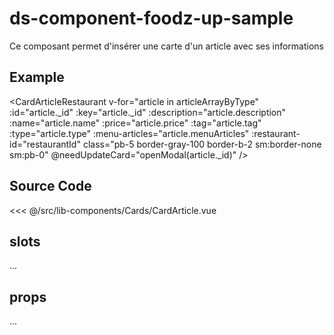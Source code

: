 # ds-component-foodz-up-sample

Ce composant permet d'insérer une carte d'un article avec ses informations

## Example

<CardArticleRestaurant
          v-for="article in articleArrayByType"
          :id="article._id"
          :key="article._id"
          :description="article.description"
          :name="article.name"
          :price="article.price"
          :tag="article.tag"
          :type="article.type"
          :menu-articles="article.menuArticles"
          :restaurant-id="restaurantId"
          class="pb-5 border-gray-100 border-b-2 sm:border-none sm:pb-0"
          @needUpdateCard="openModal(article._id)"
        />

## Source Code

<SourceCode>
<<< @/src/lib-components/Cards/CardArticle.vue
</SourceCode>

## slots

...

## props

...
